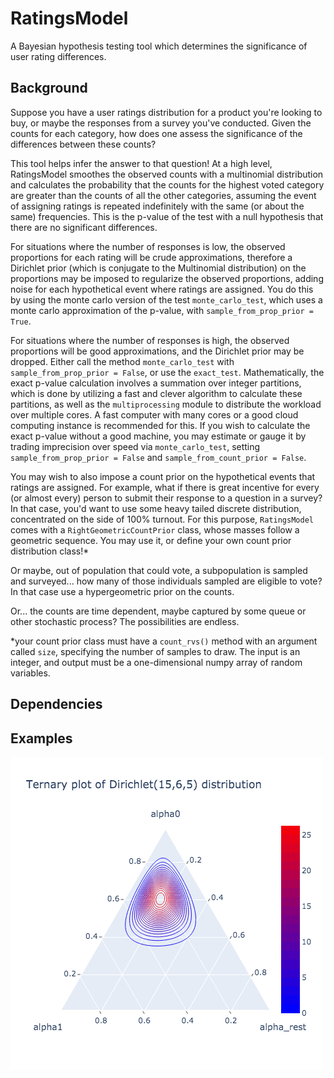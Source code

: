 # RatingsModel
A Bayesian hypothesis testing tool which determines the significance of user rating differences.


## Background
Suppose you have a user ratings distribution for a product you're looking to buy, or maybe the responses from a survey you've conducted. Given the counts for each category, how does one assess the significance of the differences between these counts? 

This tool helps infer the answer to that question! At a high level, RatingsModel smoothes the observed counts with a multinomial distribution and calculates the probability that the counts for the highest voted category are greater than the counts of all the other categories, assuming the event of assigning ratings is repeated indefinitely with the same (or about the same) frequencies. This is the p-value of the test with a null hypothesis that there are no significant differences.

For situations where the number of responses is low, the observed proportions for each rating will be crude approximations, therefore a Dirichlet prior (which is conjugate to the Multinomial distribution) on the proportions may be imposed to regularize the observed proportions, adding noise for each hypothetical event where ratings are assigned. You do this by using the monte carlo version of the test ``monte_carlo_test``, which uses a monte carlo approximation of the p-value, with ``sample_from_prop_prior = True``. 

For situations where the number of responses is high, the observed proportions will be good approximations, and the Dirichlet prior may be dropped. Either call the method ``monte_carlo_test`` with ``sample_from_prop_prior = False``, or use the ``exact_test``. Mathematically, the exact p-value calculation involves a summation over integer partitions, which is done by utilizing a fast and clever algorithm to calculate these partitions, as well as the ``multiprocessing`` module to distribute the workload over multiple cores. A fast computer with many cores or a good cloud computing instance is recommended for this. If you wish to calculate the exact p-value without a good machine, you may estimate or gauge it by trading imprecision over speed via ``monte_carlo_test``, setting ``sample_from_prop_prior = False`` and ``sample_from_count_prior = False``.

You may wish to also impose a count prior on the hypothetical events that ratings are assigned. For example, what if there is great incentive for every (or almost every) person to submit their response to a question in a survey? In that case, you'd want to use some heavy tailed discrete distribution, concentrated on the side of 100% turnout. For this purpose, ``RatingsModel`` comes with a ``RightGeometricCountPrior`` class, whose masses follow a geometric sequence. You may use it, or define your own count prior distribution class!* 

Or maybe, out of population that could vote, a subpopulation is sampled and surveyed... how many of those individuals sampled are eligible to vote? In that case use a hypergeometric prior on the counts. 

Or... the counts are time dependent, maybe captured by some queue or other stochastic process? The possibilities are endless.

*your count prior class must have a ``count_rvs()`` method with an argument called ``size``, specifying the number of samples to draw. The input is an integer, and output must be a one-dimensional numpy array of random variables. 

## Dependencies

## Examples

![](images/ternary_contour.png)
